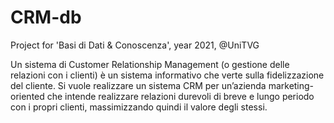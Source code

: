# CRM-db
Project for 'Basi di Dati &amp; Conoscenza', year 2021, @UniTVG


Un sistema di Customer Relationship Management (o gestione delle relazioni con i clienti) 
è un sistema informativo che verte sulla fidelizzazione del cliente. Si vuole realizzare un 
sistema CRM per un’azienda marketing-oriented che intende realizzare relazioni durevoli di 
breve e lungo periodo con i propri clienti, massimizzando quindi il valore degli stessi.

